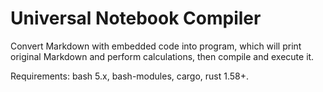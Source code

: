 # Universal Notebook Compiler

Convert Markdown with embedded code into program, which will print
original Markdown and perform calculations, then compile and execute it.

Requirements: bash 5.x, bash-modules, cargo, rust 1.58+.
